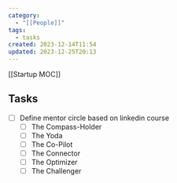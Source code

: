 ```yaml
---
category:
  - "[[People]]"
tags:
  - tasks
created: 2023-12-14T11:54
updated: 2023-12-25T20:13
---
```

[[Startup MOC]]
## Tasks
- [ ] Define mentor circle based on linkedin course
	- [ ] The Compass-Holder
	- [ ] The Yoda
	- [ ] The Co-Pilot
	- [ ] The Connector
	- [ ] The Optimizer
	- [ ] The Challenger
